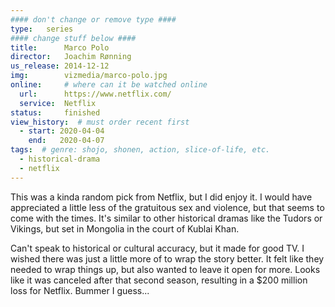 ```yaml
---
#### don't change or remove type ####
type:   series
#### change stuff below ####
title:      Marco Polo
director:   Joachim Rønning
us_release: 2014-12-12 
img:        vizmedia/marco-polo.jpg 
online:     # where can it be watched online
  url:      https://www.netflix.com/
  service:  Netflix
status:     finished
view_history:  # must order recent first
  - start: 2020-04-04 
    end:   2020-04-07
tags:  # genre: shojo, shonen, action, slice-of-life, etc.
  - historical-drama
  - netflix
---
```


This was a kinda random pick from Netflix, but I did enjoy it. I would have appreciated a little less of the gratuitous sex and violence, but that seems to come with the times. It's similar to other historical dramas like the Tudors or Vikings, but set in Mongolia in the court of Kublai Khan. 

Can't speak to historical or cultural accuracy, but it made for good TV. I wished there was just a little more of to wrap the story better. It felt like they needed to wrap things up, but also wanted to leave it open for more. Looks like it was canceled after that second season, resulting in a $200 million loss for Netflix. Bummer I guess...